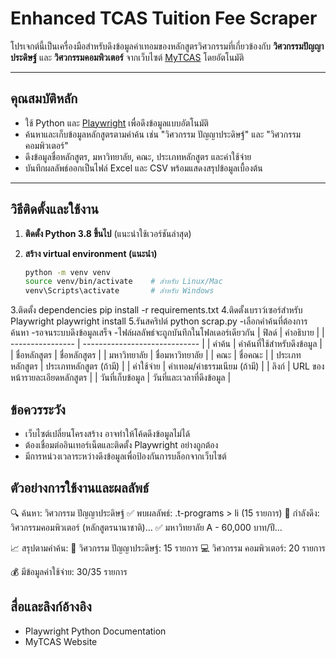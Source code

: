 # Enhanced TCAS Tuition Fee Scraper

โปรเจกต์นี้เป็นเครื่องมือสำหรับดึงข้อมูลค่าเทอมของหลักสูตรวิศวกรรมที่เกี่ยวข้องกับ **วิศวกรรมปัญญาประดิษฐ์** และ **วิศวกรรมคอมพิวเตอร์** จากเว็บไซต์ [MyTCAS](https://course.mytcas.com/) โดยอัตโนมัติ

---

## คุณสมบัติหลัก

- ใช้ Python และ [Playwright](https://playwright.dev/python/) เพื่อดึงข้อมูลแบบอัตโนมัติ
- ค้นหาและเก็บข้อมูลหลักสูตรตามคำค้น เช่น "วิศวกรรม ปัญญาประดิษฐ์" และ "วิศวกรรม คอมพิวเตอร์"
- ดึงข้อมูลชื่อหลักสูตร, มหาวิทยาลัย, คณะ, ประเภทหลักสูตร และค่าใช้จ่าย
- บันทึกผลลัพธ์ออกเป็นไฟล์ Excel และ CSV พร้อมแสดงสรุปข้อมูลเบื้องต้น

---

## วิธีติดตั้งและใช้งาน

1. **ติดตั้ง Python 3.8 ขึ้นไป** (แนะนำใช้เวอร์ชันล่าสุด)

2. **สร้าง virtual environment (แนะนำ)**

   ```bash
   python -m venv venv
   source venv/bin/activate    # สำหรับ Linux/Mac
   venv\Scripts\activate       # สำหรับ Windows
3.ติดตั้ง dependencies
  pip install -r requirements.txt
4.ติดตั้งเบราว์เซอร์สำหรับ Playwright
  playwright install
5.รันสคริปต์
  python scrap.py
-เลือกคำค้นที่ต้องการค้นหา
-รอจนระบบดึงข้อมูลเสร็จ
-ไฟล์ผลลัพธ์จะถูกบันทึกในโฟลเดอร์เดียวกัน
| ฟิลด์            | คำอธิบาย                      |
| ---------------- | ----------------------------- |
| คำค้น            | คำค้นที่ใช้สำหรับดึงข้อมูล    |
| ชื่อหลักสูตร     | ชื่อหลักสูตร                  |
| มหาวิทยาลัย      | ชื่อมหาวิทยาลัย               |
| คณะ              | ชื่อคณะ                       |
| ประเภทหลักสูตร   | ประเภทหลักสูตร (ถ้ามี)        |
| ค่าใช้จ่าย       | ค่าเทอม/ค่าธรรมเนียม (ถ้ามี)  |
| ลิงก์            | URL ของหน้ารายละเอียดหลักสูตร |
| วันที่เก็บข้อมูล | วันที่และเวลาที่ดึงข้อมูล     |


## ข้อควรระวัง
- เว็บไซต์เปลี่ยนโครงสร้าง อาจทำให้โค้ดดึงข้อมูลไม่ได้
- ต้องเชื่อมต่ออินเทอร์เน็ตและติดตั้ง Playwright อย่างถูกต้อง
- มีการหน่วงเวลาระหว่างดึงข้อมูลเพื่อป้องกันการบล็อกจากเว็บไซต์
## ตัวอย่างการใช้งานและผลลัพธ์
🔍 ค้นหา: วิศวกรรม ปัญญาประดิษฐ์
  ✅ พบผลลัพธ์: .t-programs > li (15 รายการ)
📄 กำลังดึง: วิศวกรรมคอมพิวเตอร์ (หลักสูตรนานาชาติ)...
   ✅ มหาวิทยาลัย A - 60,000 บาท/ปี...

📈 สรุปตามคำค้น:
   🤖 วิศวกรรม ปัญญาประดิษฐ์: 15 รายการ
   💻 วิศวกรรม คอมพิวเตอร์: 20 รายการ

💰 มีข้อมูลค่าใช้จ่าย: 30/35 รายการ
## สื่อและลิงก์อ้างอิง
- Playwright Python Documentation
- MyTCAS Website
